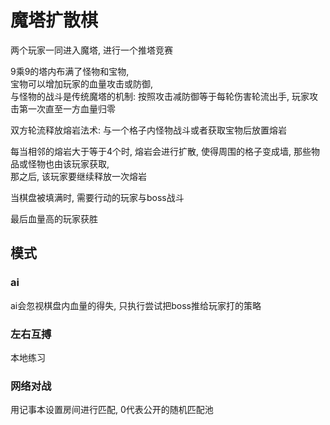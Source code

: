 
# 魔塔扩散棋

两个玩家一同进入魔塔, 进行一个推塔竞赛

9乘9的塔内布满了怪物和宝物,  
宝物可以增加玩家的血量攻击或防御,  
与怪物的战斗是传统魔塔的机制: 按照攻击减防御等于每轮伤害轮流出手, 玩家攻击第一次直至一方血量归零

双方轮流释放熔岩法术: 与一个格子内怪物战斗或者获取宝物后放置熔岩

每当相邻的熔岩大于等于4个时, 熔岩会进行扩散, 使得周围的格子变成墙, 那些物品或怪物也由该玩家获取,  
那之后, 该玩家要继续释放一次熔岩

当棋盘被填满时, 需要行动的玩家与boss战斗

最后血量高的玩家获胜

## 模式

### ai

ai会忽视棋盘内血量的得失, 只执行尝试把boss推给玩家打的策略

### 左右互搏

本地练习

### 网络对战

用记事本设置房间进行匹配, 0代表公开的随机匹配池
